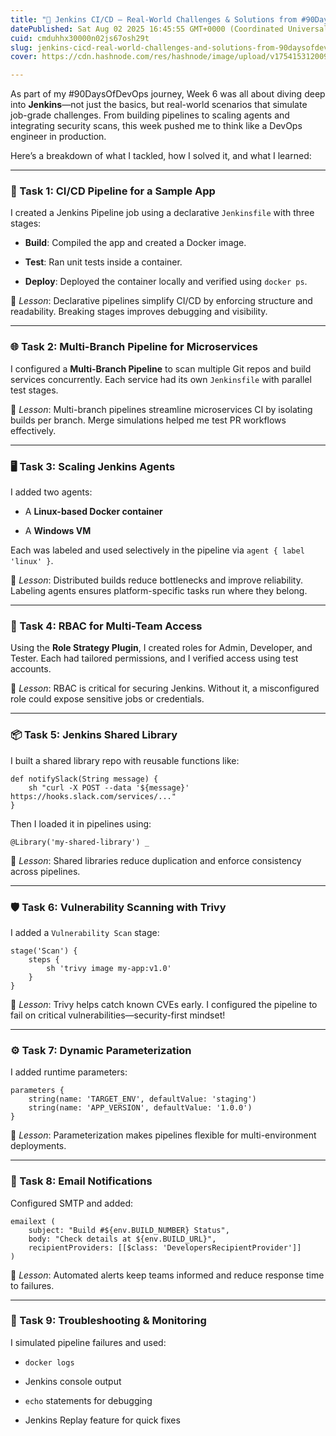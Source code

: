 ```yaml
---
title: "🚀 Jenkins CI/CD – Real-World Challenges & Solutions from #90DaysOfDevOps"
datePublished: Sat Aug 02 2025 16:45:55 GMT+0000 (Coordinated Universal Time)
cuid: cmduhhx30000n02js67osh29t
slug: jenkins-cicd-real-world-challenges-and-solutions-from-90daysofdevops
cover: https://cdn.hashnode.com/res/hashnode/image/upload/v1754153120096/a3b228ba-d31a-4e17-8e79-5b08a31ff855.png

---
```


As part of my #90DaysOfDevOps journey, Week 6 was all about diving deep into **Jenkins**—not just the basics, but real-world scenarios that simulate job-grade challenges. From building pipelines to scaling agents and integrating security scans, this week pushed me to think like a DevOps engineer in production.

Here’s a breakdown of what I tackled, how I solved it, and what I learned:

---

### 🔧 Task 1: CI/CD Pipeline for a Sample App

I created a Jenkins Pipeline job using a declarative `Jenkinsfile` with three stages:

* **Build**: Compiled the app and created a Docker image.
    
* **Test**: Ran unit tests inside a container.
    
* **Deploy**: Deployed the container locally and verified using `docker ps`.
    

📌 *Lesson*: Declarative pipelines simplify CI/CD by enforcing structure and readability. Breaking stages improves debugging and visibility.

---

### 🌐 Task 2: Multi-Branch Pipeline for Microservices

I configured a **Multi-Branch Pipeline** to scan multiple Git repos and build services concurrently. Each service had its own `Jenkinsfile` with parallel test stages.

📌 *Lesson*: Multi-branch pipelines streamline microservices CI by isolating builds per branch. Merge simulations helped me test PR workflows effectively.

---

### 🖥️ Task 3: Scaling Jenkins Agents

I added two agents:

* A **Linux-based Docker container**
    
* A **Windows VM**
    

Each was labeled and used selectively in the pipeline via `agent { label 'linux' }`.

📌 *Lesson*: Distributed builds reduce bottlenecks and improve reliability. Labeling agents ensures platform-specific tasks run where they belong.

---

### 🔐 Task 4: RBAC for Multi-Team Access

Using the **Role Strategy Plugin**, I created roles for Admin, Developer, and Tester. Each had tailored permissions, and I verified access using test accounts.

📌 *Lesson*: RBAC is critical for securing Jenkins. Without it, a misconfigured role could expose sensitive jobs or credentials.

---

### 📦 Task 5: Jenkins Shared Library

I built a shared library repo with reusable functions like:

```plaintext
def notifySlack(String message) {
    sh "curl -X POST --data '${message}' https://hooks.slack.com/services/..."
}
```

Then I loaded it in pipelines using:

```plaintext
@Library('my-shared-library') _
```

📌 *Lesson*: Shared libraries reduce duplication and enforce consistency across pipelines.

---

### 🛡️ Task 6: Vulnerability Scanning with Trivy

I added a `Vulnerability Scan` stage:

```plaintext
stage('Scan') {
    steps {
        sh 'trivy image my-app:v1.0'
    }
}
```

📌 *Lesson*: Trivy helps catch known CVEs early. I configured the pipeline to fail on critical vulnerabilities—security-first mindset!

---

### ⚙️ Task 7: Dynamic Parameterization

I added runtime parameters:

```plaintext
parameters {
    string(name: 'TARGET_ENV', defaultValue: 'staging')
    string(name: 'APP_VERSION', defaultValue: '1.0.0')
}
```

📌 *Lesson*: Parameterization makes pipelines flexible for multi-environment deployments.

---

### 📧 Task 8: Email Notifications

Configured SMTP and added:

```plaintext
emailext (
    subject: "Build #${env.BUILD_NUMBER} Status",
    body: "Check details at ${env.BUILD_URL}",
    recipientProviders: [[$class: 'DevelopersRecipientProvider']]
)
```

📌 *Lesson*: Automated alerts keep teams informed and reduce response time to failures.

---

### 🧠 Task 9: Troubleshooting & Monitoring

I simulated pipeline failures and used:

* `docker logs`
    
* Jenkins console output
    
* `echo` statements for debugging
    
* Jenkins Replay feature for quick fixes